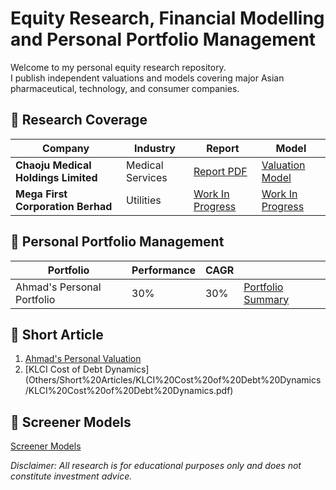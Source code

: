 # Equity Research, Financial Modelling and Personal Portfolio Management
Welcome to my personal equity research repository.  
I publish independent valuations and models covering major Asian pharmaceutical, technology, and consumer companies.

## 📁 Research Coverage
| Company | Industry | Report | Model |
|----------|--------|--------|--------|
| **Chaoju Medical Holdings Limited** | Medical Services | [Report PDF](Chaoju%20Medical%20Holdings%20Limited/Chaoju%20Equity%20Research.pdf) | [Valuation Model](Chaoju%20Medical%20Holdings%20Limited/Chaoju%20Model%20and%20Valuation.xlsx) |
| **Mega First Corporation Berhad** | Utilities | [Work In Progress](Tech_Tencent/Tencent_Equity_Report.pdf) | [Work In Progress](Mega%20First%20Corporation%20Berhad/MFCB%20models%20and%20valuations.xlsx) |

## 📁 Personal Portfolio Management
| Portfolio | Performance | CAGR ||
|----------|--------|--------|--------|
| Ahmad's Personal Portfolio | 30% | 30% |  [Portfolio Summary](Portfolio/Ahmad's%20Portfolio%20Common%20Size.pdf) |

## 📁 Short Article
1. [Ahmad's Personal Valuation](Others/Ahmad's%20Personal%20Valuation.pdf)
2. [KLCI Cost of Debt Dynamics](Others/Short%20Articles/KLCI%20Cost%20of%20Debt%20Dynamics
/KLCI%20Cost%20of%20Debt%20Dynamics.pdf)

## 📁 Screener Models
[Screener Models](Others/Quick,%20simple%20models%20and%20valuations.xlsx)

_Disclaimer: All research is for educational purposes only and does not constitute investment advice._

